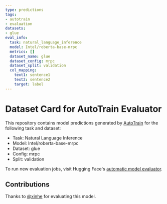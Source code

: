 ```yaml
---
type: predictions
tags:
- autotrain
- evaluation
datasets:
- glue
eval_info:
  task: natural_language_inference
  model: Intel/roberta-base-mrpc
  metrics: []
  dataset_name: glue
  dataset_config: mrpc
  dataset_split: validation
  col_mapping:
    text1: sentence1
    text2: sentence2
    target: label
---
```

# Dataset Card for AutoTrain Evaluator

This repository contains model predictions generated by [AutoTrain](https://huggingface.co/autotrain) for the following task and dataset:

* Task: Natural Language Inference
* Model: Intel/roberta-base-mrpc
* Dataset: glue
* Config: mrpc
* Split: validation

To run new evaluation jobs, visit Hugging Face's [automatic model evaluator](https://huggingface.co/spaces/autoevaluate/model-evaluator).

## Contributions

Thanks to [@xinhe](https://huggingface.co/xinhe) for evaluating this model.